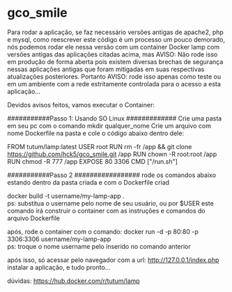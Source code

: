 # gco_smile

Para rodar a aplicação, se faz necessário versões antigas de apache2, php e mysql, 
como reescrever este código é um processo um pouco demorado,
nós podemos rodar ele nessa versão com um container Docker lamp 
com versões antigas das aplicações citadas acima, mas AVISO:
Não rode isso em produção de forma aberta pois existem diversas brechas 
de segurança nessas aplicações antigas que foram mitigadas em suas respectivas 
atualizações posteriores.
Portanto AVISO: rode isso apenas como teste ou em um ambiente com a rede estritamente 
controlada para o acesso a esta aplicação...

Devidos avisos feitos, vamos executar o Container:

###########Passo 1: Usando SO Linux #############
Crie uma pasta em seu pc com o comando mkdir qualquer_nome
Crie um arquivo com nome Dockerfile na pasta e cole o código abaixo dentro dele:

FROM tutum/lamp:latest
USER root
RUN rm -fr /app && git clone https://github.com/hck5/gco_smile.git /app
RUN chown -R root:root /app
RUN chmod -R 777 /app
EXPOSE 80 3306
CMD ["/run.sh"]


###########Passo 2 #################
rode os comandos abaixo estando dentro da pasta criada e com o Dockerfile criad

docker build -t username/my-lamp-app .             
ps: substitua o username pelo nome de seu usuário, ou por $USER
este comando irá construir o container com as instruções e comandos do arquivo Dockerfile

após, rode o container com o comando:
docker run -d -p 80:80 -p 3306:3306 username/my-lamp-app     
ps: troque o nome username pelo inserido no comando anterior                 

após isso, só acessar pelo navegador com a url:   http://127.0.0.1/index.php
instalar a aplicação, e tudo pronto...



dúvidas: https://hub.docker.com/r/tutum/lamp
